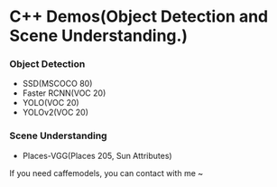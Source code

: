 # C++ Demos(Object Detection and Scene Understanding.)

### Object Detection

* SSD(MSCOCO 80)
* Faster RCNN(VOC 20)
* YOLO(VOC 20)
* YOLOv2(VOC 20)

### Scene Understanding

* Places-VGG(Places 205, Sun Attributes)

If you need caffemodels, you can contact with me ~
